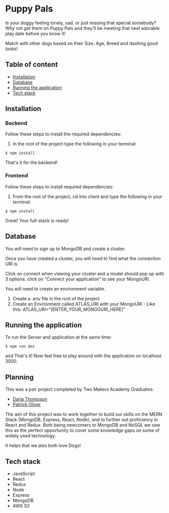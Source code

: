 # Puppy Pals

Is your doggy feeling lonely, sad, or just missing that special somebody? 
Why not get them on Puppy Pals and they'll be meeting that next adorable play date before you know it!

Match with other dogs based on their Size, Age, Breed and dashing good looks!

## Table of content

- [Installation](#installation)
- [Database](#database)
- [Running the application](#running-the-application)
- [Tech stack](#tech-stack)

## Installation

### Backend

Follow these steps to install the required dependencies:

1. In the root of the project type the following in your terminal:

```
$ npm install
```

That's it for the backend!

### Frontend

Follow these steps to install required dependencies:

1. From the root of the project, cd into client and type the following in your terminal:

```
$ npm install
```

Great! Your full-stack is ready!

## Database

You will need to sign up to MongoDB and create a cluster.

Once you have created a cluster, you will need to find what the connection URI is.

Click on connect when viewing your cluster and a model should pop up with 3 options. click on "Connect your application" to see your MongoURI.

You will need to create an environment variable.

1. Create a .env file in the root of the project
2. Create an Envrionment called ATLAS_URI with your MongoURI - Like this: ATLAS_URI="[ENTER_YOUR_MONGOURI_HERE]"


## Running the application

To run the Server and application at the same time:

```
$ npm run dev
```

and That's it! Now feel free to play around with the application on localhost 3000.

## Planning

This was a pair project completed by Two Makers Academy Graduates:

- [Daria Thompson](https://github.com/dariathompson)
- [Patrick Oliver](https://github.com/poliver24)

The aim of this project was to work together to build our skills on the MERN Stack (MongoDB, Express, React, Node), and to further out proficiency in React and Redux. 
Both being newcomers to MongoDB and NoSQL we saw this as the perfect opportunity to cover some knowledge gaps on some of widely used technology. 

It helps that we also both love Dogs!

## Tech stack

- JavaScript
- React
- Redux
- Node
- Express
- MongoDB
- AWS S3
